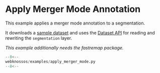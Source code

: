 # Apply Merger Mode Annotation

This example applies a merger mode annotation to a segmentation.

It downloads a [sample dataset](https://static.webknossos.org/data/l4_segmentation.zip) and uses the [Dataset API](dataset_usage.md) for reading and rewriting the `segmentation` layer.

_This example additionally needs the fastremap package._

```python
--8<--
webknossos/examples/apply_merger_mode.py
--8<--
```
